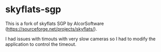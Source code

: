 # skyflats-sgp
This is a fork of skyflats SGP by AlcorSoftware (https://sourceforge.net/projects/skyflats/).

I had issues with timouts with very slow cameras so I had to modify the application to control the timeout.

